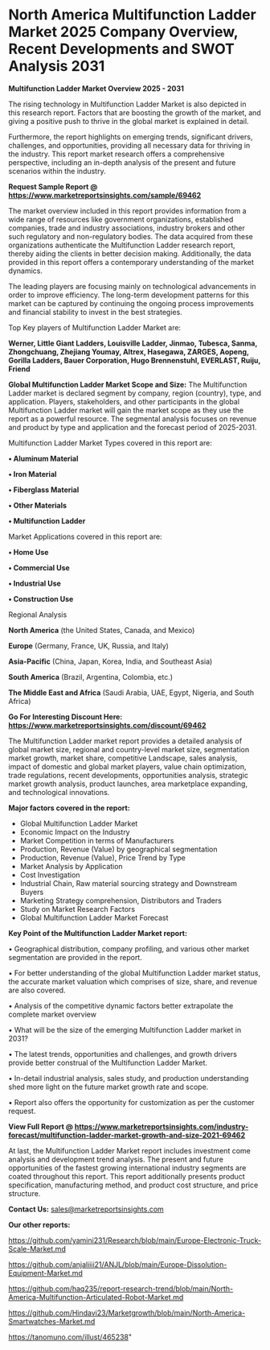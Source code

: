 # North America Multifunction Ladder Market 2025 Company Overview, Recent Developments and SWOT Analysis 2031

<Strong> Multifunction Ladder Market Overview 2025 - 2031</strong>

The rising technology in Multifunction Ladder Market is also depicted in this research report. Factors that are boosting the growth of the market, and giving a positive push to thrive in the global market is explained in detail.

Furthermore, the report highlights on emerging trends, significant drivers, challenges, and opportunities, providing all necessary data for thriving in the industry. This report market research offers a comprehensive perspective, including an in-depth analysis of the present and future scenarios within the industry.

<strong>Request Sample Report @ <a href=https://www.marketreportsinsights.com/sample/69462>https://www.marketreportsinsights.com/sample/69462</a></strong>

The market overview included in this report provides information from a wide range of resources like government organizations, established companies, trade and industry associations, industry brokers and other such regulatory and non-regulatory bodies. The data acquired from these organizations authenticate the Multifunction Ladder research report, thereby aiding the clients in better decision making. Additionally, the data provided in this report offers a contemporary understanding of the market dynamics.

The leading players are focusing mainly on technological advancements in order to improve efficiency. The long-term development patterns for this market can be captured by continuing the ongoing process improvements and financial stability to invest in the best strategies.

Top Key players of Multifunction Ladder Market are:

<strong>Werner, Little Giant Ladders, Louisville Ladder, Jinmao, Tubesca, Sanma, Zhongchuang, Zhejiang Youmay, Altrex, Hasegawa, ZARGES, Aopeng, Gorilla Ladders, Bauer Corporation, Hugo Brennenstuhl, EVERLAST, Ruiju, Friend</strong>

<strong><b>Global Multifunction Ladder Market Scope and Size:</b></strong>
The Multifunction Ladder market is declared segment by company, region (country), type, and application. Players, stakeholders, and other participants in the global Multifunction Ladder market will gain the market scope as they use the report as a powerful resource. The segmental analysis focuses on revenue and product by type and application and the forecast period of 2025-2031.

Multifunction Ladder Market Types covered in this report are:

<strong>• Aluminum Material

• Iron Material

• Fiberglass Material

• Other Materials

• Multifunction Ladder</strong>

Market Applications covered in this report are:

<strong>• Home Use

• Commercial Use

• Industrial Use

• Construction Use</strong> 

Regional Analysis

<strong>North America</strong> (the United States, Canada, and Mexico)

<strong>Europe</strong> (Germany, France, UK, Russia, and Italy)

<strong>Asia-Pacific</strong> (China, Japan, Korea, India, and Southeast Asia)

<strong>South America</strong> (Brazil, Argentina, Colombia, etc.)

<strong>The Middle East and Africa</strong> (Saudi Arabia, UAE, Egypt, Nigeria, and South Africa)

<strong>Go For Interesting Discount Here: <a href=https://www.marketreportsinsights.com/discount/69462>https://www.marketreportsinsights.com/discount/69462</a></strong>

The Multifunction Ladder market report provides a detailed analysis of global market size, regional and country-level market size, segmentation market growth, market share, competitive Landscape, sales analysis, impact of domestic and global market players, value chain optimization, trade regulations, recent developments, opportunities analysis, strategic market growth analysis, product launches, area marketplace expanding, and technological innovations.

<strong><b>Major factors covered in the report:</b></strong>
<ul>
  <li>Global Multifunction Ladder Market </li>
  <li>Economic Impact on the Industry</li>
  <li>Market Competition in terms of Manufacturers</li>
  <li>Production, Revenue (Value) by geographical segmentation</li>
  <li>Production, Revenue (Value), Price Trend by Type</li>
  <li>Market Analysis by Application</li>
  <li>Cost Investigation</li>
  <li>Industrial Chain, Raw material sourcing strategy and Downstream Buyers</li>
  <li>Marketing Strategy comprehension, Distributors and Traders</li>
  <li>Study on Market Research Factors</li>
  <li>Global Multifunction Ladder Market Forecast</li>
</ul>

<strong><b>Key Point of the Multifunction Ladder Market report:</b></strong>

• Geographical distribution, company profiling, and various other market segmentation are provided in the report.

• For better understanding of the global Multifunction Ladder market status, the accurate market valuation which comprises of size, share, and revenue are also covered.

• Analysis of the competitive dynamic factors better extrapolate the complete market overview

• What will be the size of the emerging Multifunction Ladder market in 2031?

• The latest trends, opportunities and challenges, and growth drivers provide better construal of the Multifunction Ladder Market.

• In-detail industrial analysis, sales study, and production understanding shed more light on the future market growth rate and scope.

• Report also offers the opportunity for customization as per the customer request.

<strong><b>View Full Report @ <a href=https://www.marketreportsinsights.com/industry-forecast/multifunction-ladder-market-growth-and-size-2021-69462>https://www.marketreportsinsights.com/industry-forecast/multifunction-ladder-market-growth-and-size-2021-69462</a></b></strong>


At last, the Multifunction Ladder Market report includes investment come analysis and development trend analysis. The present and future opportunities of the fastest growing international industry segments are coated throughout this report. This report additionally presents product specification, manufacturing method, and product cost structure, and price structure.

<strong>Contact Us:</strong>
sales@marketreportsinsights.com

<strong>Our other reports:</strong>

<a href=https://github.com/yamini231/Research/blob/main/Europe-Electronic-Truck-Scale-Market.md>https://github.com/yamini231/Research/blob/main/Europe-Electronic-Truck-Scale-Market.md</a>

<a href=https://github.com/anjaliiii21/ANJL/blob/main/Europe-Dissolution-Equipment-Market.md>https://github.com/anjaliiii21/ANJL/blob/main/Europe-Dissolution-Equipment-Market.md</a>

<a href=https://github.com/haq235/report-research-trend/blob/main/North-America-Multifunction-Articulated-Robot-Market.md>https://github.com/haq235/report-research-trend/blob/main/North-America-Multifunction-Articulated-Robot-Market.md</a>

<a href=https://github.com/Hindavi23/Marketgrowth/blob/main/North-America-Smartwatches-Market.md>https://github.com/Hindavi23/Marketgrowth/blob/main/North-America-Smartwatches-Market.md</a>

<a href=https://tanomuno.com/illust/465238>https://tanomuno.com/illust/465238</a>"
